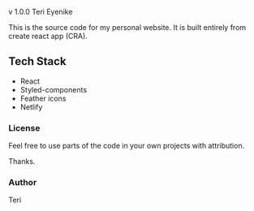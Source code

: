 v 1.0.0 Teri Eyenike

This is the source code for my personal website. It is built entirely from create react app (CRA).

## Tech Stack
- React
- Styled-components
- Feather icons
- Netlify

### License

Feel free to use parts of the code in your own projects with attribution.

Thanks.

### Author

Teri